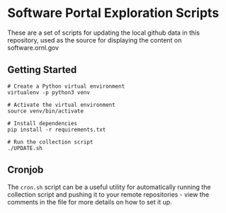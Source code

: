 # Software Portal Exploration Scripts

These are a set of scripts for updating the local github data in this repository, used as the source for displaying the content on software.ornl.gov

## Getting Started

```
# Create a Python virtual environment
virtualenv -p python3 venv

# Activate the virtual environment
source venv/bin/activate

# Install dependencies
pip install -r requirements.txt

# Run the collection script
./UPDATE.sh
```

## Cronjob

The `cron.sh` script can be a useful utility for automatically running the collection script and pushing it to your remote repositories - view the comments in the file for more details on how to set it up.
